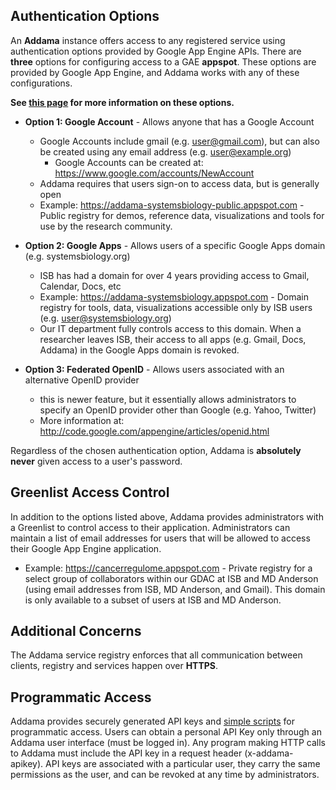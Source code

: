 ## Authentication Options ##
An **Addama** instance offers access to any registered service using authentication options provided by Google App Engine APIs.  There are **three** options for configuring access to a GAE **appspot**.  These options are provided by Google App Engine, and Addama works with any of these configurations.

**See [this page](WhatUpWithGoogleAccounts.md) for more information on these options.**

  * **Option 1:  Google Account** - Allows anyone that has a Google Account
    * Google Accounts include gmail (e.g. user@gmail.com), but can also be created using any email address (e.g. user@example.org)
      * Google Accounts can be created at:  https://www.google.com/accounts/NewAccount
    * Addama requires that users sign-on to access data, but is generally open
    * Example:  https://addama-systemsbiology-public.appspot.com - Public registry for demos, reference data, visualizations and tools for use by the research community.

  * **Option 2:  Google Apps** - Allows users of a specific Google Apps domain (e.g. systemsbiology.org)
    * ISB has had a domain for over 4 years providing access to Gmail, Calendar, Docs, etc
    * Example:  https://addama-systemsbiology.appspot.com - Domain registry for tools, data, visualizations accessible only by ISB users (e.g. user@systemsbiology.org)
    * Our IT department fully controls access to this domain.  When a researcher leaves ISB, their access to all apps (e.g. Gmail, Docs, Addama) in the Google Apps domain is revoked.

  * **Option 3:  Federated OpenID** -  Allows users associated with an alternative OpenID provider
    * this is newer feature, but it essentially allows administrators to specify an OpenID provider other than Google (e.g. Yahoo, Twitter)
    * More information at: http://code.google.com/appengine/articles/openid.html

Regardless of the chosen authentication option, Addama is **absolutely never** given access to a user's password.

## Greenlist Access Control ##
In addition to the options listed above, Addama provides administrators with a Greenlist to control access to their application.  Administrators can maintain a list of email addresses for users that will be allowed to access their Google App Engine application.
  * Example:  https://cancerregulome.appspot.com - Private registry for a select group of collaborators within our GDAC at ISB and MD Anderson (using email addresses from ISB, MD Anderson, and Gmail).  This domain is only available to a subset of users at ISB and MD Anderson.

## Additional Concerns ##
The Addama service registry enforces that all communication between clients, registry and services happen over **HTTPS**.

## Programmatic Access ##
Addama provides securely generated API keys and [simple scripts](http://code.google.com/p/addama/source/browse/#hg/clients/src/main/python) for programmatic access.  Users can obtain a personal API Key only through an Addama user interface (must be logged in).  Any program making HTTP calls to Addama must include the API key in a request header (x-addama-apikey).  API keys are associated with a particular user, they carry the same permissions as the user, and can be revoked at any time by administrators.